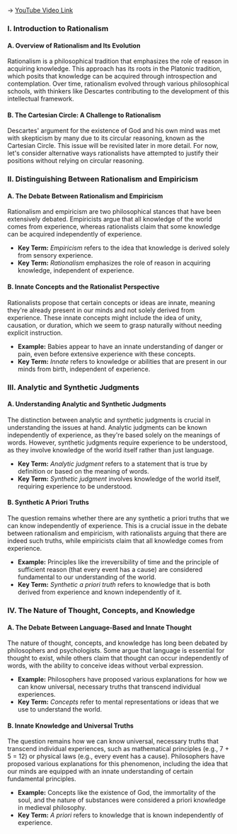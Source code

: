 -> [YouTube Video Link](https://www.youtube.com/watch?v=hml8o6bki2o&list=PLzWd5Ny3vW3TmAbJH3fYMRjNUptY0uPW8&index=22&pp=iAQB)

### I. Introduction to Rationalism
#### A. Overview of Rationalism and Its Evolution

Rationalism is a philosophical tradition that emphasizes the role of reason in acquiring knowledge. This approach has its roots in the Platonic tradition, which posits that knowledge can be acquired through introspection and contemplation. Over time, rationalism evolved through various philosophical schools, with thinkers like Descartes contributing to the development of this intellectual framework.

#### B. The Cartesian Circle: A Challenge to Rationalism

Descartes' argument for the existence of God and his own mind was met with skepticism by many due to its circular reasoning, known as the Cartesian Circle. This issue will be revisited later in more detail. For now, let's consider alternative ways rationalists have attempted to justify their positions without relying on circular reasoning.

### II. Distinguishing Between Rationalism and Empiricism
#### A. The Debate Between Rationalism and Empiricism

Rationalism and empiricism are two philosophical stances that have been extensively debated. Empiricists argue that all knowledge of the world comes from experience, whereas rationalists claim that some knowledge can be acquired independently of experience.

- **Key Term:** _Empiricism_ refers to the idea that knowledge is derived solely from sensory experience.
- **Key Term:** _Rationalism_ emphasizes the role of reason in acquiring knowledge, independent of experience.

#### B. Innate Concepts and the Rationalist Perspective

Rationalists propose that certain concepts or ideas are innate, meaning they're already present in our minds and not solely derived from experience. These innate concepts might include the idea of unity, causation, or duration, which we seem to grasp naturally without needing explicit instruction.

- **Example:** Babies appear to have an innate understanding of danger or pain, even before extensive experience with these concepts.
- **Key Term:** _Innate_ refers to knowledge or abilities that are present in our minds from birth, independent of experience.

### III. Analytic and Synthetic Judgments
#### A. Understanding Analytic and Synthetic Judgments

The distinction between analytic and synthetic judgments is crucial in understanding the issues at hand. Analytic judgments can be known independently of experience, as they're based solely on the meanings of words. However, synthetic judgments require experience to be understood, as they involve knowledge of the world itself rather than just language.

- **Key Term:** _Analytic judgment_ refers to a statement that is true by definition or based on the meaning of words.
- **Key Term:** _Synthetic judgment_ involves knowledge of the world itself, requiring experience to be understood.

#### B. Synthetic A Priori Truths

The question remains whether there are any synthetic a priori truths that we can know independently of experience. This is a crucial issue in the debate between rationalism and empiricism, with rationalists arguing that there are indeed such truths, while empiricists claim that all knowledge comes from experience.

- **Example:** Principles like the irreversibility of time and the principle of sufficient reason (that every event has a cause) are considered fundamental to our understanding of the world.
- **Key Term:** _Synthetic a priori truth_ refers to knowledge that is both derived from experience and known independently of it.

### IV. The Nature of Thought, Concepts, and Knowledge
#### A. The Debate Between Language-Based and Innate Thought

The nature of thought, concepts, and knowledge has long been debated by philosophers and psychologists. Some argue that language is essential for thought to exist, while others claim that thought can occur independently of words, with the ability to conceive ideas without verbal expression.

- **Example:** Philosophers have proposed various explanations for how we can know universal, necessary truths that transcend individual experiences.
- **Key Term:** _Concepts_ refer to mental representations or ideas that we use to understand the world.

#### B. Innate Knowledge and Universal Truths

The question remains how we can know universal, necessary truths that transcend individual experiences, such as mathematical principles (e.g., 7 + 5 = 12) or physical laws (e.g., every event has a cause). Philosophers have proposed various explanations for this phenomenon, including the idea that our minds are equipped with an innate understanding of certain fundamental principles.

- **Example:** Concepts like the existence of God, the immortality of the soul, and the nature of substances were considered a priori knowledge in medieval philosophy.
- **Key Term:** _A priori_ refers to knowledge that is known independently of experience.